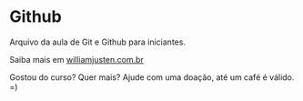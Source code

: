 # Github

Arquivo da aula de Git e Github para iniciantes.

Saiba mais em [williamjusten.com.br](http://willianjusten.com.br)

Gostou do curso? Quer mais? Ajude com uma doação, até um café é válido. =) 
